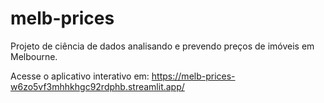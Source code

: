 # melb-prices
Projeto de ciência de dados analisando e prevendo preços de imóveis em Melbourne.

Acesse o aplicativo interativo em:
https://melb-prices-w6zo5vf3mhhkhgc92rdphb.streamlit.app/
